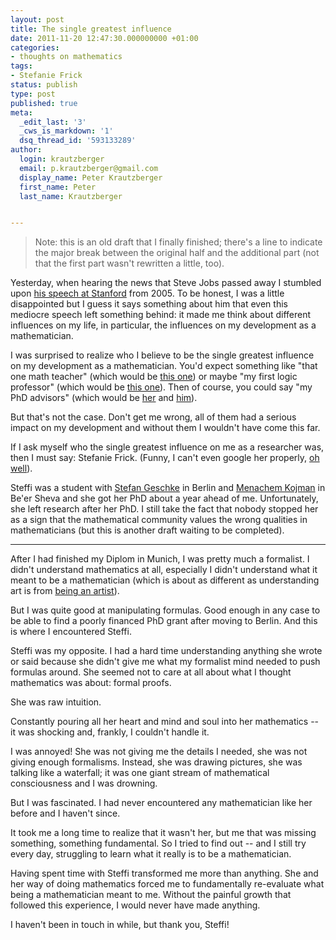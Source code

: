 ```yaml
---
layout: post
title: The single greatest influence
date: 2011-11-20 12:47:30.000000000 +01:00
categories:
- thoughts on mathematics
tags:
- Stefanie Frick
status: publish
type: post
published: true
meta:
  _edit_last: '3'
  _cws_is_markdown: '1'
  dsq_thread_id: '593133289'
author:
  login: krautzberger
  email: p.krautzberger@gmail.com
  display_name: Peter Krautzberger
  first_name: Peter
  last_name: Krautzberger


---
```


> Note: this is an old draft that I finally finished; there's a line to indicate the major break between the original half and the additional part (not that the first part wasn't rewritten a little, too).

Yesterday, when hearing the news that Steve Jobs passed away I stumbled upon [his speech at Stanford](http://www.youtube.com/watch?v=UF8uR6Z6KLc) from 2005\. To be honest, I was a little disappointed but I guess it says something about him that even this mediocre speech left something behind: it made me think about different influences on my life, in particular, the influences on my development as a mathematician.

I was surprised to realize who I believe to be the single greatest influence on my development as a mathematician. You'd expect something like "that one math teacher" (which would be [this one](http://www.beethovengymnasium.de/index.php?seite=lehrer&lid=47)) or maybe "my first logic professor" (which would be [this one](http://www.mathematik.uni-muenchen.de/~donder/)). Then of course, you could say "my PhD advisors" (which would be [her](http://page.mi.fu-berlin.de/sabine1k/) and [him](http://www.math.lsa.umich.edu/~ablass/)).

But that's not the case. Don't get me wrong, all of them had a serious impact on my development and without them I wouldn't have come this far.

If I ask myself who the single greatest influence on me as a researcher was, then I must say: Stefanie Frick. (Funny, I can't even google her properly, [oh well](http://genealogy.math.ndsu.nodak.edu/id.php?id=129281)).

Steffi was a student with [Stefan Geschke](http://www.hcm.uni-bonn.de/homepages/prof-dr-stefan-geschke/) in Berlin and [Menachem Kojman](http://www.cs.bgu.ac.il/~kojman/) in Be'er Sheva and she got her PhD about a year ahead of me. Unfortunately, she left research after her PhD. I still take the fact that nobody stopped her as a sign that the mathematical community values the wrong qualities in mathematicians (but this is another draft waiting to be completed).

* * *

After I had finished my Diplom in Munich, I was pretty much a formalist. I didn't understand mathematics at all, especially I didn't understand what it meant to be a mathematician (which is about as different as understanding art is from [being an artist](http://www.youtube.com/watch?v=U3kKjGKp9rA)).

But I was quite good at manipulating formulas. Good enough in any case to be able to find a poorly financed PhD grant after moving to Berlin. And this is where I encountered Steffi.

Steffi was my opposite. I had a hard time understanding anything she wrote or said because she didn't give me what my formalist mind needed to push formulas around. She seemed not to care at all about what I thought mathematics was about: formal proofs.

She was raw intuition.

Constantly pouring all her heart and mind and soul into her mathematics -- it was shocking and, frankly, I couldn't handle it.

I was annoyed! She was not giving me the details I needed, she was not giving enough formalisms. Instead, she was drawing pictures, she was talking like a waterfall; it was one giant stream of mathematical consciousness and I was drowning.

But I was fascinated. I had never encountered any mathematician like her before and I haven't since.

It took me a long time to realize that it wasn't her, but me that was missing something, something fundamental. So I tried to find out -- and I still try every day, struggling to learn what it really is to be a mathematician.

Having spent time with Steffi transformed me more than anything. She and her way of doing mathematics forced me to fundamentally re-evaluate what being a mathematician meant to me. Without the painful growth that followed this experience, I would never have made anything.

I haven't been in touch in while, but thank you, Steffi!